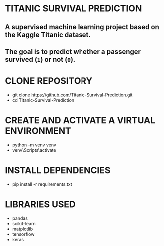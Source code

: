 # TITANIC SURVIVAL PREDICTION
## A supervised machine learning project based on the Kaggle Titanic dataset.  
## The goal is to predict whether a passenger survived (`1`) or not (`0`).


# CLONE REPOSITORY
* git clone https://github.com/<your-username>Titanic-Survival-Prediction.git
* cd Titanic-Survival-Prediction

# CREATE AND ACTIVATE A VIRTUAL ENVIRONMENT
* python -m venv venv
* venv\Scripts\activate

# INSTALL DEPENDENCIES
* pip install -r requirements.txt

# LIBRARIES USED
* pandas
* scikit-learn
* matplotlib
* tensorflow
* keras